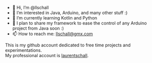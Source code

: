 - 👋 Hi, I’m @llschall
- 👀 I’m interested in Java, Arduino, and many other stuff :)
- 🌱 I’m currently learning Kotlin and Python
- 💞️  I plan to share my framework to ease the control of any Arduino project from Java soon :)
- 📫 How to reach me: llschall@gmx.com

This is my github account dedicated to free time projects and experimentations.<br>
My professional account is [laurentschall](https://github.com/laurentschall).

<!---
llschall/llschall is a ✨ special ✨ repository because its `README.md` (this file) appears on your GitHub profile.
You can click the Preview link to take a look at your changes.
--->
